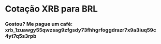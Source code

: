 # Cotação XRB para BRL

### Gostou? Me pague um café: xrb_1zuawgy55qwzsag9zfgsdy73fhhgrfoggdrazr7x9a3iuq59c4yt7q5s3rpb

